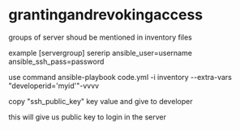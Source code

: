 # grantingandrevokingaccess

groups of server shoud be mentioned in inventory files


example
[servergroup]
sererip   ansible_user=username ansible_ssh_pass=password
 
use command
ansible-playbook code.yml -i inventory --extra-vars "developerid='myid'"-vvvv

copy "ssh_public_key" key value and give to developer

this will give us public key to login in the server 
